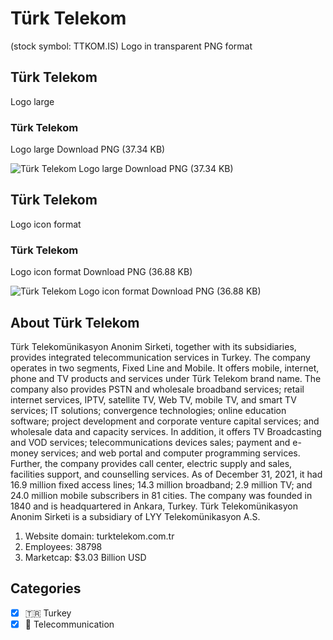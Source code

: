 # Türk Telekom
 (stock symbol: TTKOM.IS) Logo in transparent PNG format

## Türk Telekom
 Logo large

### Türk Telekom
 Logo large Download PNG (37.34 KB)

![Türk Telekom
 Logo large Download PNG (37.34 KB)](/img/orig/TTKOM.IS_BIG-904c34e0.png)

## Türk Telekom
 Logo icon format

### Türk Telekom
 Logo icon format Download PNG (36.88 KB)

![Türk Telekom
 Logo icon format Download PNG (36.88 KB)](/img/orig/TTKOM.IS-802a5da1.png)

## About Türk Telekom


Türk Telekomünikasyon Anonim Sirketi, together with its subsidiaries, provides integrated telecommunication services in Turkey. The company operates in two segments, Fixed Line and Mobile. It offers mobile, internet, phone and TV products and services under Türk Telekom brand name. The company also provides PSTN and wholesale broadband services; retail internet services, IPTV, satellite TV, Web TV, mobile TV, and smart TV services; IT solutions; convergence technologies; online education software; project development and corporate venture capital services; and wholesale data and capacity services. In addition, it offers TV Broadcasting and VOD services; telecommunications devices sales; payment and e-money services; and web portal and computer programming services. Further, the company provides call center, electric supply and sales, facilities support, and counselling services. As of December 31, 2021, it had 16.9 million fixed access lines; 14.3 million broadband; 2.9 million TV; and 24.0 million mobile subscribers in 81 cities. The company was founded in 1840 and is headquartered in Ankara, Turkey. Türk Telekomünikasyon Anonim Sirketi is a subsidiary of LYY Telekomünikasyon A.S.

1. Website domain: turktelekom.com.tr
2. Employees: 38798
3. Marketcap: $3.03 Billion USD


## Categories
- [x] 🇹🇷 Turkey
- [x] 📡 Telecommunication
